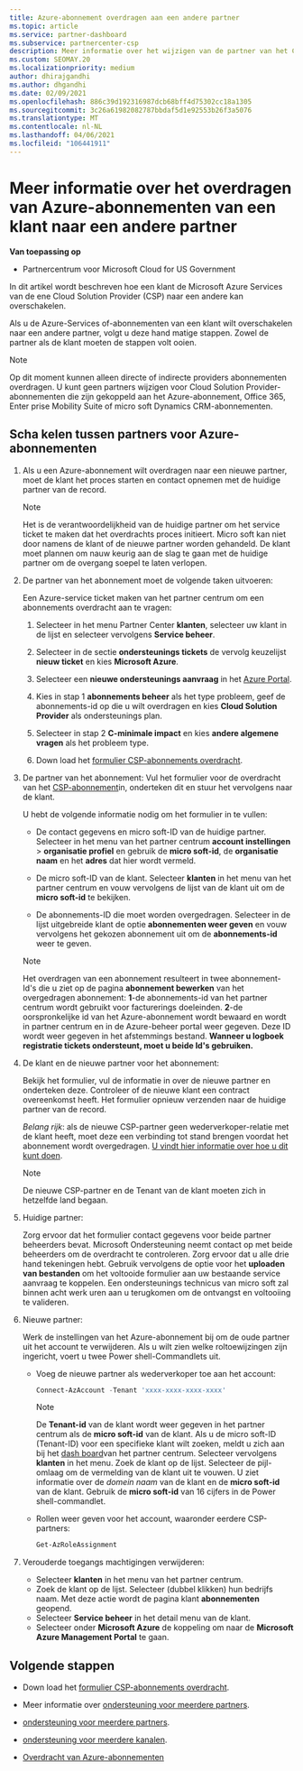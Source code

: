 ```yaml
---
title: Azure-abonnement overdragen aan een andere partner
ms.topic: article
ms.service: partner-dashboard
ms.subservice: partnercenter-csp
description: Meer informatie over het wijzigen van de partner van het Cloud Solution Provider-programma dat is gekoppeld aan de Azure-abonnementen van een klant.
ms.custom: SEOMAY.20
ms.localizationpriority: medium
author: dhirajgandhi
ms.author: dhgandhi
ms.date: 02/09/2021
ms.openlocfilehash: 886c39d192316987dcb68bff4d75302cc18a1305
ms.sourcegitcommit: 3c26a61982082787bbdaf5d1e92553b26f3a5076
ms.translationtype: MT
ms.contentlocale: nl-NL
ms.lasthandoff: 04/06/2021
ms.locfileid: "106441911"
---
```

# <a name="learn-how-to-transfer-a-customers-azure-subscriptions-to-another-partner"></a>Meer informatie over het overdragen van Azure-abonnementen van een klant naar een andere partner

**Van toepassing op**

- Partnercentrum voor Microsoft Cloud for US Government

In dit artikel wordt beschreven hoe een klant de Microsoft Azure Services van de ene Cloud Solution Provider (CSP) naar een andere kan overschakelen.

Als u de Azure-Services of-abonnementen van een klant wilt overschakelen naar een andere partner, volgt u deze hand matige stappen. Zowel de partner als de klant moeten de stappen volt ooien.

>[!Note]  
>Op dit moment kunnen alleen directe of indirecte providers abonnementen overdragen.
>U kunt geen partners wijzigen voor Cloud Solution Provider-abonnementen die zijn gekoppeld aan het Azure-abonnement, Office 365, Enter prise Mobility Suite of micro soft Dynamics CRM-abonnementen.

## <a name="switch-partners-for-azure-subscriptions"></a>Scha kelen tussen partners voor Azure-abonnementen

1. Als u een Azure-abonnement wilt overdragen naar een nieuwe partner, moet de klant het proces starten en contact opnemen met de huidige partner van de record.

   >[!Note]
   > Het is de verantwoordelijkheid van de huidige partner om het service ticket te maken dat het overdrachts proces initieert. Micro soft kan niet door namens de klant of de nieuwe partner worden gehandeld. De klant moet plannen om nauw keurig aan de slag te gaan met de huidige partner om de overgang soepel te laten verlopen.

2. De partner van het abonnement moet de volgende taken uitvoeren:

   Een Azure-service ticket maken van het partner centrum om een abonnements overdracht aan te vragen:

   1. Selecteer in het menu Partner Center **klanten**, selecteer uw klant in de lijst en selecteer vervolgens **Service beheer**.

   2. Selecteer in de sectie **ondersteunings tickets** de vervolg keuzelijst **nieuw ticket** en kies **Microsoft Azure**.
   
   3. Selecteer een **nieuwe ondersteunings aanvraag** in het [Azure Portal](https://portal.azure.com).
   
   4. Kies in stap 1 **abonnements beheer** als het type probleem, geef de abonnements-id op die u wilt overdragen en kies **Cloud Solution Provider** als ondersteunings plan.
   
   5. Selecteer in stap 2 **C-minimale impact** en kies **andere algemene vragen** als het probleem type.
   
   6. Down load het [formulier CSP-abonnements overdracht](https://query.prod.cms.rt.microsoft.com/cms/api/am/binary/RWwTWC).

3. De partner van het abonnement: Vul het formulier voor de overdracht van het [CSP-abonnement](https://query.prod.cms.rt.microsoft.com/cms/api/am/binary/RWwTWC)in, onderteken dit en stuur het vervolgens naar de klant. 

   U hebt de volgende informatie nodig om het formulier in te vullen:

   - De contact gegevens en micro soft-ID van de huidige partner. Selecteer in het menu van het partner centrum **account instellingen** &gt; **organisatie profiel** en gebruik de **micro soft-id**, de **organisatie naam** en het **adres** dat hier wordt vermeld.

   - De micro soft-ID van de klant. Selecteer **klanten** in het menu van het partner centrum en vouw vervolgens de lijst van de klant uit om de **micro soft-id** te bekijken.

   - De abonnements-ID die moet worden overgedragen. Selecteer in de lijst uitgebreide klant de optie **abonnementen weer geven** en vouw vervolgens het gekozen abonnement uit om de **abonnements-id** weer te geven.

   >[!Note]
   >Het overdragen van een abonnement resulteert in twee abonnement-Id's die u ziet op de pagina **abonnement bewerken** van het overgedragen abonnement: **1**-de abonnements-id van het partner centrum wordt gebruikt voor facturerings doeleinden. **2**-de oorspronkelijke id van het Azure-abonnement wordt bewaard en wordt in partner centrum en in de Azure-beheer portal weer gegeven. Deze ID wordt weer gegeven in het afstemmings bestand.  **Wanneer u logboek registratie tickets ondersteunt, moet u beide Id's gebruiken.**

4. De klant en de nieuwe partner voor het abonnement:

   Bekijk het formulier, vul de informatie in over de nieuwe partner en onderteken deze. Controleer of de nieuwe klant een contract overeenkomst heeft. Het formulier opnieuw verzenden naar de huidige partner van de record.

   *Belang rijk*: als de nieuwe CSP-partner geen wederverkoper-relatie met de klant heeft, moet deze een verbinding tot stand brengen voordat het abonnement wordt overgedragen. [U vindt hier informatie over hoe u dit kunt doen](request-a-relationship-with-a-customer.md).

   >[!Note]
   >De nieuwe CSP-partner en de Tenant van de klant moeten zich in hetzelfde land begaan. 

5. Huidige partner:

   Zorg ervoor dat het formulier contact gegevens voor beide partner beheerders bevat. Microsoft Ondersteuning neemt contact op met beide beheerders om de overdracht te controleren. Zorg ervoor dat u alle drie hand tekeningen hebt. Gebruik vervolgens de optie voor het **uploaden van bestanden** om het voltooide formulier aan uw bestaande service aanvraag te koppelen. Een ondersteunings technicus van micro soft zal binnen acht werk uren aan u terugkomen om de ontvangst en voltooiing te valideren.

6. Nieuwe partner:

   Werk de instellingen van het Azure-abonnement bij om de oude partner uit het account te verwijderen. Als u wilt zien welke roltoewijzingen zijn ingericht, voert u twee Power shell-Commandlets uit.

   - Voeg de nieuwe partner als wederverkoper toe aan het account:

     ```powershell
     Connect-AzAccount -Tenant 'xxxx-xxxx-xxxx-xxxx'
     ```

     >[!NOTE]
     > De **Tenant-id** van de klant wordt weer gegeven in het partner centrum als de **micro soft-id** van de klant. Als u de micro soft-ID (Tenant-ID) voor een specifieke klant wilt zoeken, meldt u zich aan bij het [dash board](https://partner.microsoft.com/dashboard)van het partner centrum. Selecteer vervolgens **klanten** in het menu. Zoek de klant op de lijst. Selecteer de pijl-omlaag om de vermelding van de klant uit te vouwen. U ziet informatie over de *domein naam* van de klant en de **micro soft-id** van de klant. Gebruik de **micro soft-id** van 16 cijfers in de Power shell-commandlet.

   - Rollen weer geven voor het account, waaronder eerdere CSP-partners:

     ```powershell
     Get-AzRoleAssignment
     ```

7. Verouderde toegangs machtigingen verwijderen:

   - Selecteer **klanten** in het menu van het partner centrum.
   - Zoek de klant op de lijst. Selecteer (dubbel klikken) hun bedrijfs naam. Met deze actie wordt de pagina klant **abonnementen** geopend.
   - Selecteer **Service beheer** in het detail menu van de klant.
   - Selecteer onder **Microsoft Azure** de koppeling om naar de **Microsoft Azure Management Portal** te gaan.

## <a name="next-steps"></a>Volgende stappen

- Down load het [formulier CSP-abonnements overdracht](https://query.prod.cms.rt.microsoft.com/cms/api/am/binary/RE4ATIA).

- Meer informatie over [ondersteuning voor meerdere partners](multipartner.md).

- [ondersteuning voor meerdere partners](multipartner.md).
- [ondersteuning voor meerdere kanalen](multichannel.md).
- [Overdracht van Azure-abonnementen](/azure/cost-management-billing/manage/transfer-subscriptions-subscribers-csp)